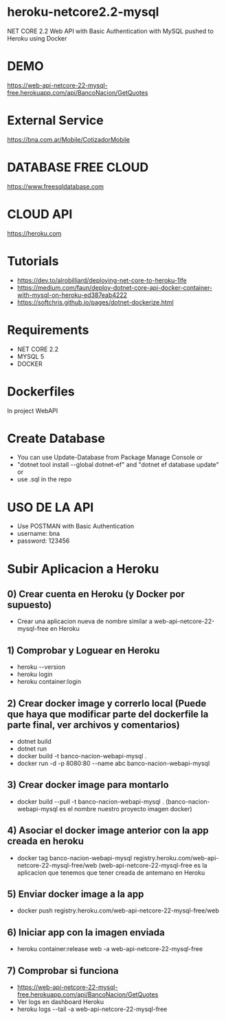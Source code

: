 # heroku-netcore2.2-mysql
NET CORE 2.2 Web API with Basic Authentication with MySQL pushed to Heroku using Docker

# DEMO
https://web-api-netcore-22-mysql-free.herokuapp.com/api/BancoNacion/GetQuotes

# External Service
https://bna.com.ar/Mobile/CotizadorMobile

# DATABASE FREE CLOUD
https://www.freesqldatabase.com

# CLOUD API
https://heroku.com

# Tutorials
- https://dev.to/alrobilliard/deploying-net-core-to-heroku-1lfe
- https://medium.com/faun/deploy-dotnet-core-api-docker-container-with-mysql-on-heroku-ed387eab4222
- https://softchris.github.io/pages/dotnet-dockerize.html

# Requirements
- NET CORE 2.2
- MYSQL 5
- DOCKER

# Dockerfiles
In project WebAPI

# Create Database
- You can use Update-Database from Package Manage Console or
- "dotnet tool install --global dotnet-ef" and "dotnet ef database update" or
- use .sql in the repo

# USO DE LA API
- Use POSTMAN with Basic Authentication 
- username: bna
- password: 123456

# Subir Aplicacion a Heroku

## 0) Crear cuenta en Heroku (y Docker por supuesto)
- Crear una aplicacion nueva de nombre similar a web-api-netcore-22-mysql-free en Heroku

## 1) Comprobar y Loguear en Heroku
- heroku --version
- heroku login
- heroku container:login

## 2) Crear docker image y correrlo local (Puede que haya que modificar parte del dockerfile la parte final, ver archivos y comentarios)
- dotnet build
- dotnet run
- docker build -t banco-nacion-webapi-mysql .
- docker run -d -p 8080:80 --name abc banco-nacion-webapi-mysql

## 3) Crear docker image para montarlo
- docker build --pull -t banco-nacion-webapi-mysql . (banco-nacion-webapi-mysql es el nombre nuestro proyecto imagen docker)

## 4) Asociar el docker image anterior con la app creada en heroku
- docker tag banco-nacion-webapi-mysql registry.heroku.com/web-api-netcore-22-mysql-free/web (web-api-netcore-22-mysql-free es la aplicacion que tenemos que tener creada de antemano en Heroku

## 5) Enviar docker image a la app
- docker push registry.heroku.com/web-api-netcore-22-mysql-free/web

## 6) Iniciar app con la imagen enviada
- heroku container:release web -a web-api-netcore-22-mysql-free

## 7) Comprobar si funciona
- https://web-api-netcore-22-mysql-free.herokuapp.com/api/BancoNacion/GetQuotes
- Ver logs en dashboard Heroku
- heroku logs --tail -a web-api-netcore-22-mysql-free
